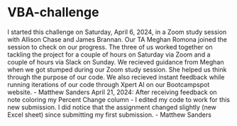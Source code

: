 # VBA-challenge
I started this challenge on Saturday, April 6, 2024, in a Zoom study session with Allison Chase and James Brannan. Our TA Meghan Romona joined the session to check on our progress. The three of us worked together on tackling the project for a couple of hours on Saturday via Zoom and a couple of hours via Slack on Sunday. We recieved guidance from Meghan when we got stumped during our Zoom study session. She helped us think through the purpose of our code. We also recieved instant feedback while running iterations of our code through Xpert AI on our Bootcampspot website. - Matthew Sanders
April 21, 2024: After receiving feedback on note coloring my Percent Change column - I edited my code to work for this new submission. I did notice that the assignment changed slightly (new Excel sheet) since submitting my first submission. - Matthew Sanders
